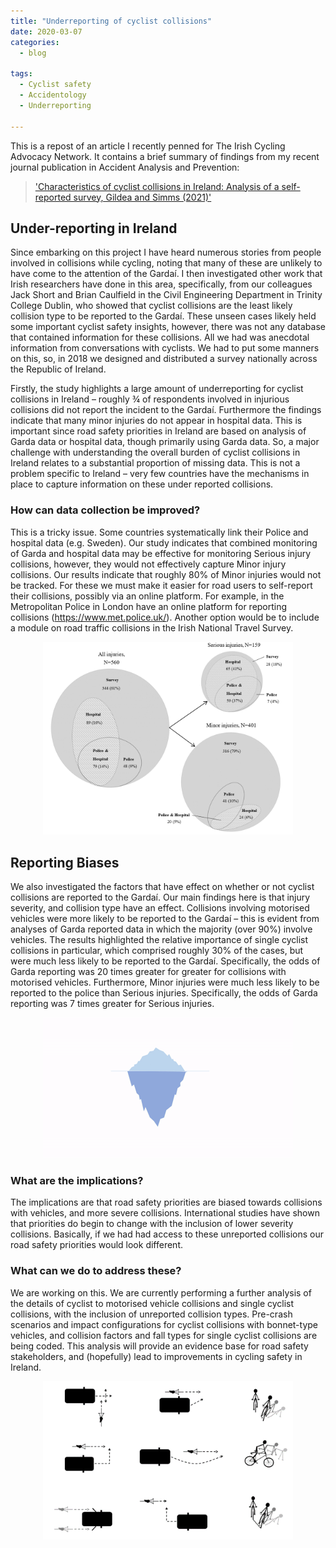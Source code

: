 ```yaml
---
title: "Underreporting of cyclist collisions"
date: 2020-03-07
categories:
  - blog

tags:
  - Cyclist safety
  - Accidentology
  - Underreporting

---
```


This is a repost of an article I recently penned for The Irish Cycling Advocacy Network. It contains a brief summary of findings from my recent journal publication in Accident Analysis and Prevention: 

>['Characteristics of cyclist collisions in Ireland: Analysis of a self-reported survey, Gildea and Simms (2021)'](https://doi.org/10.1016/j.aap.2020.105948)

## Under-reporting in Ireland

Since embarking on this project I have heard numerous stories from people involved in collisions while cycling, noting that many of these are unlikely to have come to the attention of the Gardaí. I then investigated other work that Irish researchers have done in this area, specifically, from our colleagues Jack Short and Brian Caulfield in the Civil Engineering Department in Trinity College Dublin, who showed that cyclist collisions are the least likely collision type to be reported to the Gardaí. These unseen cases likely held some important cyclist safety insights, however, there was not any database that contained information for these collisions. All we had was anecdotal information from conversations with cyclists. We had to put some manners on this, so, in 2018 we designed and distributed a survey nationally across the Republic of Ireland.

Firstly, the study highlights a large amount of underreporting for cyclist collisions in Ireland – roughly ¾ of respondents involved in injurious collisions did not report the incident to the Gardaí. Furthermore the findings indicate that many minor injuries do not appear in hospital data. This is important since road safety priorities in Ireland are based on analysis of Garda data or hospital data, though primarily using Garda data. So, a major challenge with understanding the overall burden of cyclist collisions in Ireland relates to a substantial proportion of missing data. This is not a problem specific to Ireland – very few countries have the mechanisms in place to capture information on these under reported collisions.


### How can data collection be improved?

This is a tricky issue. Some countries systematically link their Police and hospital data (e.g. Sweden). Our study indicates that combined monitoring of Garda and hospital data may be effective for monitoring Serious injury collisions, however, they would not effectively capture Minor injury collisions. Our results indicate that roughly 80% of Minor injuries would not be tracked. For these we must make it easier for road users to self-report their collisions, possibly via an online platform. For example, in the Metropolitan Police in London have an online platform for reporting collisions (https://www.met.police.uk/). Another option would be to include a module on road traffic collisions in the Irish National Travel Survey.

<p align="center">
  <img src="/assets/images/Figure3.PNG" width="400">
</p>


## Reporting Biases

We also investigated the factors that have effect on whether or not cyclist collisions are reported to the Gardaí. Our main findings here is that injury severity, and collision type have an effect. Collisions involving motorised vehicles were more likely to be reported to the Gardaí – this is evident from analyses of Garda reported data in which the majority (over 90%) involve vehicles. The results highlighted the relative importance of single cyclist collisions in particular, which comprised roughly 30% of the cases, but were much less likely to be reported to the Gardaí. Specifically, the odds of Garda reporting was 20 times greater for greater for collisions with motorised vehicles. Furthermore, Minor injuries were much less likely to be reported to the police than Serious injuries. Specifically, the odds of Garda reporting was 7 times greater for Serious injuries.

<p align="center">
  <img src="/assets/images/underreporting.gif" width="400">
</p>

### What are the implications?

The implications are that road safety priorities are biased towards collisions with vehicles, and more severe collisions. International studies have shown that priorities do begin to change with the inclusion of lower severity collisions. Basically, if we had had access to these unreported collisions our road safety priorities would look different.

### What can we do to address these?

We are working on this. We are currently performing a further analysis of the details of cyclist to motorised vehicle collisions and single cyclist collisions, with the inclusion of unreported collision types. Pre-crash scenarios and impact configurations for cyclist collisions with bonnet-type vehicles, and collision factors and fall types for single cyclist collisions are being coded. This analysis will provide an evidence base for road safety stakeholders, and (hopefully) lead to improvements in cycling safety in Ireland.

<p align="center">
  <img src="/assets/images/Collcoding.png" width="400">
</p>

